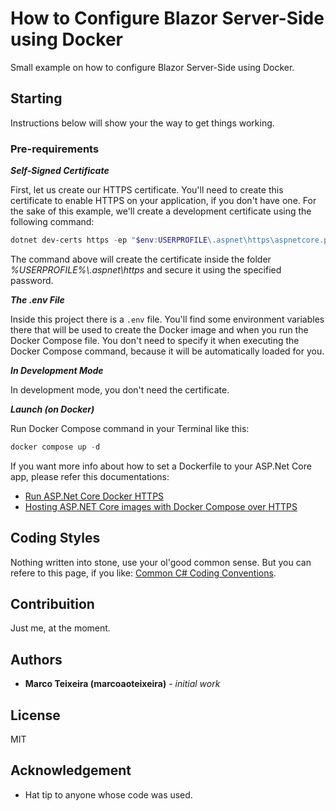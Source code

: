 # How to Configure Blazor Server-Side using Docker

Small example on how to configure Blazor Server-Side using Docker.

## Starting

Instructions below will show your the way to get things working.

### Pre-requirements

***Self-Signed Certificate***

First, let us create our HTTPS certificate. You'll need to create this certificate to
enable HTTPS on your application, if you don't have one. For the sake of this example,
we'll create a development certificate using the following command:

```powershell
dotnet dev-certs https -ep "$env:USERPROFILE\.aspnet\https\aspnetcore.pfx" -p <YOUR_PASSWORD_HERE> --trust
```
The command above will create the certificate inside the folder _%USERPROFILE%\\.aspnet\https_ and
secure it using the specified password.

***The .env File***

Inside this project there is a `.env` file. You'll find some environment variables there that will be
used to create the Docker image and when you run the Docker Compose file.
You don't need to specify it when executing the Docker Compose command, because it will be automatically
loaded for you.

***In Development Mode***

In development mode, you don't need the certificate.

***Launch (on Docker)***

Run Docker Compose command in your Terminal like this:

```powershell
docker compose up -d
```

If you want more info about how to set a Dockerfile to your ASP.Net Core app,
please refer this documentations:

- [Run ASP.Net Core Docker HTTPS](https://github.com/dotnet/dotnet-docker/blob/main/samples/run-aspnetcore-https-development.md)
- [Hosting ASP.NET Core images with Docker Compose over HTTPS](https://learn.microsoft.com/en-us/aspnet/core/security/docker-compose-https?view=aspnetcore-9.0)

## Coding Styles

Nothing written into stone, use your ol'good common sense. But you can refere
to this page, if you like: [Common C# Coding Conventions](https://learn.microsoft.com/en-us/dotnet/csharp/fundamentals/coding-style/coding-conventions).

## Contribuition

Just me, at the moment.

## Authors

- **Marco Teixeira (marcoaoteixeira)** - _initial work_

## License

MIT

## Acknowledgement

- Hat tip to anyone whose code was used.